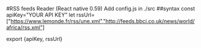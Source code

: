 #RSS feeds Reader (React native 0.59)
Add config.js in ./src
##syntax
const apiKey="YOUR API KEY"
let rssUrl=["https://www.lemonde.fr/rss/une.xml","http://feeds.bbci.co.uk/news/world/africa/rss.xml"]

export {apiKey, rssUrl}